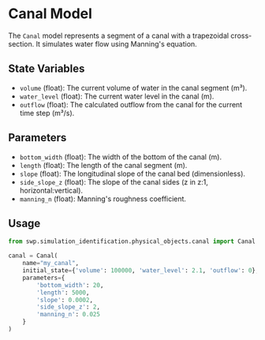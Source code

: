 # Canal Model

The `Canal` model represents a segment of a canal with a trapezoidal cross-section. It simulates water flow using Manning's equation.

## State Variables

-   `volume` (float): The current volume of water in the canal segment (m³).
-   `water_level` (float): The current water level in the canal (m).
-   `outflow` (float): The calculated outflow from the canal for the current time step (m³/s).

## Parameters

-   `bottom_width` (float): The width of the bottom of the canal (m).
-   `length` (float): The length of the canal segment (m).
-   `slope` (float): The longitudinal slope of the canal bed (dimensionless).
-   `side_slope_z` (float): The slope of the canal sides (z in z:1, horizontal:vertical).
-   `manning_n` (float): Manning's roughness coefficient.

## Usage

```python
from swp.simulation_identification.physical_objects.canal import Canal

canal = Canal(
    name="my_canal",
    initial_state={'volume': 100000, 'water_level': 2.1, 'outflow': 0},
    parameters={
        'bottom_width': 20,
        'length': 5000,
        'slope': 0.0002,
        'side_slope_z': 2,
        'manning_n': 0.025
    }
)
```
